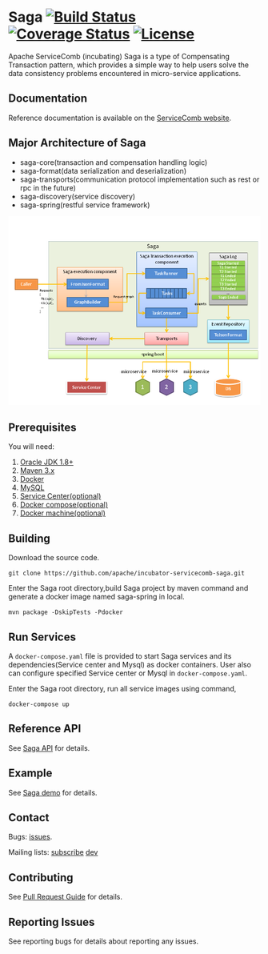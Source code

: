 # Saga [![Build Status](https://travis-ci.org/apache/incubator-servicecomb-saga.svg?branch=master)](https://travis-ci.org/apache/incubator-servicecomb-saga?branch=master) [![Coverage Status](https://coveralls.io/repos/github/apache/incubator-servicecomb-saga/badge.svg?branch=master)](https://coveralls.io/github/apache/incubator-servicecomb-saga?branch=master) [![License](https://img.shields.io/badge/license-Apache%202-4EB1BA.svg)](https://www.apache.org/licenses/LICENSE-2.0.html)
Apache ServiceComb (incubating) Saga is a type of Compensating Transaction pattern, which provides a simple way to help users solve the data consistency problems encountered in micro-service applications.

## Documentation
Reference documentation is available on the [ServiceComb website][servicecomb-website].

[servicecomb-website]: http://servicecomb.incubator.apache.org/

## Major Architecture of Saga
* saga-core(transaction and compensation handling logic)
* saga-format(data serialization and deserialization)
* saga-transports(communication protocol implementation such as rest or rpc in the future)
* saga-discovery(service discovery)
* saga-spring(restful service framework)

![Saga](docs/static_files/saga.png) 

## Prerequisites
You will need:
1. [Oracle JDK 1.8+][jdk]
2. [Maven 3.x][maven]
3. [Docker][docker]
4. [MySQL][mysql]
5. [Service Center(optional)][service_center]
6. [Docker compose(optional)][docker_compose]
7. [Docker machine(optional)][docker_machine]


[jdk]: http://www.oracle.com/technetwork/java/javase/downloads/jdk8-downloads-2133151.html
[maven]: https://maven.apache.org/install.html
[docker]: https://www.docker.com/get-docker
[mysql]: https://dev.mysql.com/downloads/
[service_center]: https://github.com/apache/incubator-servicecomb-service-center
[docker_compose]: https://docs.docker.com/compose/install/
[docker_machine]: https://docs.docker.com/machine/install-machine/



## Building
Download the source code.
```
git clone https://github.com/apache/incubator-servicecomb-saga.git
```

Enter the Saga root directory,build Saga project by maven command and generate a docker image named saga-spring in local.
```
mvn package -DskipTests -Pdocker
```

## Run Services
A `docker-compose.yaml` file is provided to start Saga services and its dependencies(Service center and Mysql) as docker containers.
User also can configure specified Service center or Mysql in `docker-compose.yaml`.

Enter the Saga root directory, run all service images using command,
```
docker-compose up
```


## Reference API
See [Saga API](docs/api/api.md) for details.


## Example
See [Saga demo](https://github.com/apache/incubator-servicecomb-saga/tree/master/saga-demo) for details.

## Contact
Bugs: [issues](issues.apache.org/jira/browse/SCB).

Mailing lists: [subscribe](mailto:dev-subscribe@servicecomb.incubator.apache.org) [dev](https://lists.apache.org/list.html?dev@servicecomb.apache.org)

## Contributing
See [Pull Request Guide](http://servicecomb.io/developers/submit-codes/) for details.

## Reporting Issues
See reporting bugs for details about reporting any issues.
